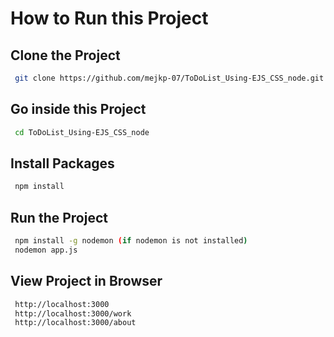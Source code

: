 
# How to Run this Project




## Clone the Project

```bash
 git clone https://github.com/mejkp-07/ToDoList_Using-EJS_CSS_node.git
```
## Go inside this Project

```bash
 cd ToDoList_Using-EJS_CSS_node
 ```
 ## Install Packages

```bash
 npm install
 ```
 ## Run the Project

```bash
 npm install -g nodemon (if nodemon is not installed)
 nodemon app.js
 ```
 ## View Project in Browser
```bash
 http://localhost:3000
 http://localhost:3000/work
 http://localhost:3000/about
 ```

 

